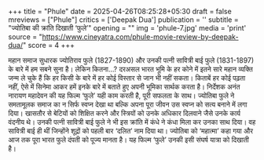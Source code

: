 +++
title = "Phule"
date = 2025-04-26T08:25:28+05:30
draft = false
mreviews = ["Phule"]
critics = ['Deepak Dua']
publication = ''
subtitle = "ज्योतिबा की क्रांति दिखाती ‘फुले’"
opening = ""
img = 'phule-7.jpg'
media = 'print'
source = "https://www.cineyatra.com/phule-movie-review-by-deepak-dua/"
score = 4
+++

महान समाज सुधारक ज्योतिराव फुले (1827-1890) और उनकी पत्नी सावित्री बाई फुले (1831-1897) के बारे में हम सबने सुना है। लेकिन कितना…? दरअसल भारत भूमि के हर कोने में इतने सारे महान व्यक्ति जन्म ले चुके हैं कि हर किसी के बारे में हर कोई विस्तार से जान भी नहीं सकता। किताबें हर कोई पढ़ता नहीं, ऐसे में सिनेमा आकर हमें इनके बारे में बताते हुए अपनी भूमिका सार्थक करता है। निर्देशक अनंत नारायण महादेवन की यह फिल्म ‘फुले’ यही काम करती है, पूरी सफलता के साथ। ज्योतिबा फुले ने समतामूलक समाज का न सिर्फ स्वप्न देखा था बल्कि अपना पूरा जीवन उस स्वप्न को सत्य बनाने में लगा दिया। खासतौर से बेटियों को शिक्षित करने और स्त्रियों को उनके अधिकार दिलवाने जैसे उनके कार्य वंदनीय थे। उनकी पत्नी सावित्री बाई फुले ने भी इस क्रांति में कंधे ने कंधा मिला कर उनका साथ दिया। वह सावित्री बाई ही थीं जिन्होंने शूद्रों को पहली बार ‘दलित’ नाम दिया था। ज्योतिबा को ‘महात्मा’ कहा गया और आज तक पूरा भारत फुले दंपती को पूज्य मानता है। यह फिल्म ‘फुले’ उनकी इसी संघर्ष यात्रा को दिखाती है।
